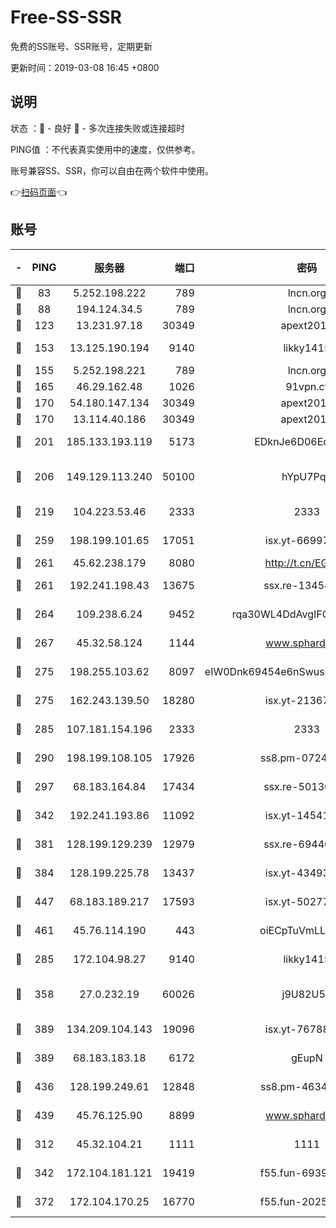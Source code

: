 # Free-SS-SSR

免费的SS账号、SSR账号，定期更新

更新时间：2019-03-08 16:45 +0800

## 说明

状态     ：🙂 - 良好 🙁 - 多次连接失败或连接超时

PING值   ：不代表真实使用中的速度，仅供参考。

账号兼容SS、SSR，你可以自由在两个软件中使用。

👉[扫码页面](https://liesauer.github.io/Free-SS-SSR/)👈

## 账号

|-|PING|服务器|端口|密码|加密方式|区域|
|:----:|:----:|:-----:|-----:|:----:|:----:|:----:|
|🙂|83|5.252.198.222|789|lncn.org|rc4|JP|
|🙂|88|194.124.34.5|789|lncn.org|rc4|JP|
|🙂|123|13.231.97.18|30349|apext2019|chacha20|JP|
|🙂|153|13.125.190.194|9140|likky1415|aes-256-cfb|KR|
|🙂|155|5.252.198.221|789|lncn.org|rc4|JP|
|🙂|165|46.29.162.48|1026|91vpn.cf|rc4-md5|RU|
|🙂|170|54.180.147.134|30349|apext2019|chacha20|KR|
|🙂|170|13.114.40.186|30349|apext2019|chacha20|JP|
|🙂|201|185.133.193.119|5173|EDknJe6D06EoWDaw|aes-256-cfb|US|
|🙂|206|149.129.113.240|50100|hYpU7PqP|chacha20-ietf-poly1305|CN|
|🙂|219|104.223.53.46|2333|2333|aes-256-cfb|US|
|🙂|259|198.199.101.65|17051|isx.yt-66997897|aes-256-cfb|US|
|🙂|261|45.62.238.179|8080|http://t.cn/EGJIyrl|rc4-md5|CA|
|🙂|261|192.241.198.43|13675|ssx.re-13454055|aes-256-cfb|US|
|🙂|264|109.238.6.24|9452|rqa30WL4DdAvgIFG6Fs3znzTa|aes-256-cfb|FR|
|🙂|267|45.32.58.124|1144|www.sphard.com|aes-256-cfb|JP|
|🙂|275|198.255.103.62|8097|eIW0Dnk69454e6nSwuspv9DmS201tQ0D|aes-256-cfb|US|
|🙂|275|162.243.139.50|18280|isx.yt-21367696|aes-256-cfb|US|
|🙂|285|107.181.154.196|2333|2333|aes-256-cfb|US|
|🙂|290|198.199.108.105|17926|ss8.pm-07244383|aes-256-cfb|US|
|🙂|297|68.183.164.84|17434|ssx.re-50130004|aes-256-cfb|US|
|🙂|342|192.241.193.86|11092|isx.yt-14541692|aes-256-cfb|US|
|🙂|381|128.199.129.239|12979|ssx.re-69440273|aes-256-cfb|SG|
|🙂|384|128.199.225.78|13437|isx.yt-43493369|aes-256-cfb|SG|
|🙂|447|68.183.189.217|17593|isx.yt-50277837|aes-256-cfb|SG|
|🙂|461|45.76.114.190|443|oiECpTuVmLLxk4Ts|aes-256-cfb|AU|
|🙂|285|172.104.98.27|9140|likky1415|aes-256-cfb|JP|
|🙂|358|27.0.232.19|60026|j9U82U53|xchacha20-ietf-poly1305|HK|
|🙂|389|134.209.104.143|19096|isx.yt-76788888|aes-256-cfb|SG|
|🙂|389|68.183.183.18|6172|gEupN|aes-256-cfb|SG|
|🙂|436|128.199.249.61|12848|ss8.pm-46346363|aes-256-cfb|SG|
|🙂|439|45.76.125.90|8899|www.sphard.com|aes-256-cfb|AU|
|🙁|312|45.32.104.21|1111|1111|aes-256-cfb|SG|
|🙁|342|172.104.181.121|19419|f55.fun-69397785|aes-256-cfb|SG|
|🙁|372|172.104.170.25|16770|f55.fun-20256813|aes-256-cfb|SG|
